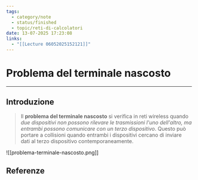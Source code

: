 ```yaml
---
tags:
  - category/note
  - status/finished
  - topic/reti-di-calcolatori
date: 13-07-2025 17:23:08
links:
  - "[[Lecture 06052025152121]]"
---
```

# Problema del terminale nascosto
---
## Introduzione
> Il **problema del terminale nascosto** si verifica in reti wireless quando _due dispositivi non possono rilevare le trasmissioni l'uno dell'altro, ma entrambi possono comunicare con un terzo dispositivo_. Questo può portare a collisioni quando entrambi i dispositivi cercano di inviare dati al terzo dispositivo contemporaneamente.

![[problema-terminale-nascosto.png]]

## Referenze